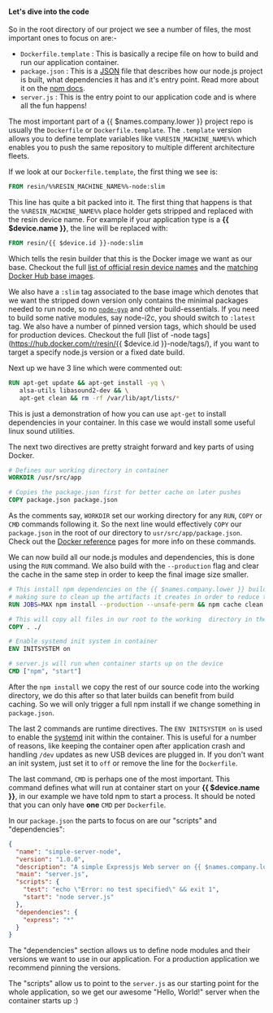 #### Let's dive into the code
<!-- project link: https://github.com/resin-io-projects/simple-server-node -->
So in the root directory of our project we see a number of files, the most important ones to focus on are:-
* `Dockerfile.template` : This is basically a recipe file on how to build and run our application container.
* `package.json` : This is a [JSON][whatIsJson] file that describes how our node.js project is built, what dependencies it has and it's entry point. Read more about it on the [npm docs][npmDocs].
* `server.js` : This is the entry point to our application code and is where all the fun happens!

The most important part of a {{ $names.company.lower }} project repo is usually the `Dockerfile` or `Dockerfile.template`. The `.template` version allows you to define template variables like `%%RESIN_MACHINE_NAME%%` which enables you to push the same repository to multiple different architecture fleets.

If we look at our `Dockerfile.template`, the first thing we see is:
```Dockerfile
FROM resin/%%RESIN_MACHINE_NAME%%-node:slim
```
This line has quite a bit packed into it. The first thing that happens is that the `%%RESIN_MACHINE_NAME%%` place holder gets stripped and replaced with the resin device name. For example if your application type is a **{{ $device.name }}**, the line will be replaced with:
```Dockerfile
FROM resin/{{ $device.id }}-node:slim
```
Which tells the resin builder that this is the Docker image we want as our base. Checkout the full [list of official resin device names][listOfResinNames] and the [matching Docker Hub base images][resinDockerHub].

We also have a `:slim` tag associated to the base image which denotes that we want the stripped down version only contains the minimal packages needed to run node, so no [`node-gyp`][node-gyp-link] and other build-essentials. If you need to build some native modules, say node-i2c, you should switch to `:latest` tag. We also have a number of pinned version tags, which should be used for production devices. Checkout the full [list of -node tags](https://hub.docker.com/r/resin/{{ $device.id }}-node/tags/), if you want to target a specify node.js version or a fixed date build.

Next up we have 3 line which were commented out:
```Dockerfile
RUN apt-get update && apt-get install -yq \
   alsa-utils libasound2-dev && \
   apt-get clean && rm -rf /var/lib/apt/lists/*
```
This is just a demonstration of how you can use `apt-get` to install dependencies in your container. In this case we would install some useful linux sound utilities.

The next two directives are pretty straight forward and key parts of using Docker.
```Dockerfile
# Defines our working directory in container
WORKDIR /usr/src/app

# Copies the package.json first for better cache on later pushes
COPY package.json package.json
```
As the comments say, `WORKDIR` set our working directory for any `RUN`, `COPY` or `CMD` commands following it. So the next line would effectively `COPY` our `package.json` in the root of our directory to `usr/src/app/package.json`. Check out the [Docker reference][docker-ref] pages for more info on these commands.

We can now build all our node.js modules and dependencies, this is done using the `RUN` command. We also build with the `--production` flag and clear the cache in the same step in order to keep the final image size smaller.
```Dockerfile
# This install npm dependencies on the {{ $names.company.lower }} build server,
# making sure to clean up the artifacts it creates in order to reduce the image size.
RUN JOBS=MAX npm install --production --unsafe-perm && npm cache clean && rm -rf /tmp/*

# This will copy all files in our root to the working  directory in the container
COPY . ./

# Enable systemd init system in container
ENV INITSYSTEM on

# server.js will run when container starts up on the device
CMD ["npm", "start"]
```
After the `npm install` we copy the rest of our source code into the working directory, we do this after so that later builds can benefit from build caching. So we will only trigger a full npm install if we change something in `package.json`.

The last 2 commands are runtime directives. The `ENV INITSYSTEM on` is used to enable the [systemd][systemd-link] init within the container. This is useful for a number of reasons, like keeping the container open after application crash and handling `/dev` updates as new USB devices are plugged in. If you don't want an init system, just set it to `off` or remove the line for the `Dockerfile`.

The last command, `CMD` is perhaps one of the most important. This command defines what will run at container start on your **{{ $device.name }}**, in our example we have told npm to start a process. It should be noted that you can only have **one** `CMD` per `Dockerfile`.

In our `package.json` the parts to focus on are our "scripts" and "dependencies":
```JSON
{
  "name": "simple-server-node",
  "version": "1.0.0",
  "description": "A simple Expressjs Web server on {{ $names.company.lower }}",
  "main": "server.js",
  "scripts": {
    "test": "echo \"Error: no test specified\" && exit 1",
    "start": "node server.js"
  },
  "dependencies": {
    "express": "*"
  }
}
```
The "dependencies" section allows us to define node modules and their versions we want to use in our application. For a production application we recommend pinning the versions.

The "scripts" allow us to point to the `server.js` as our starting point for the whole application, so we get our awesome "Hello, World!" server when the container starts up :)


[whatIsJson]:http://www.json.org/
[npmDocs]:https://docs.npmjs.com/files/package.json
[resinDockerHub]:https://hub.docker.com/u/resin/
[node-gyp-link]:https://github.com/nodejs/node-gyp
[docker-ref]:https://docs.docker.com/engine/reference/builder/
[systemd-link]:https://en.wikipedia.org/wiki/Systemd
[listOfResinNames]:/devicetypes/
